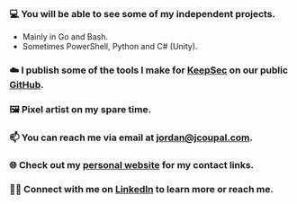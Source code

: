 ### 💻 You will be able to see some of my independent projects.
 - Mainly in Go and Bash.
 - Sometimes PowerShell, Python and C# (Unity).
### ☁️ I publish some of the tools I make for [KeepSec](https://www.keepsec.ca) on our public [GitHub](https://github.com/KeepSec-Technologies).
### 🖼️ Pixel artist on my spare time.
### 📫 You can reach me via email at [jordan@jcoupal.com](mailto:jordan@jcoupal.com).
### 🌐 Check out my [personal website](https://jcoupal.com/) for my contact links.
### 👨‍💼 Connect with me on [LinkedIn](https://www.linkedin.com/in/jordan-coupal-222773225/) to learn more or reach me. 
